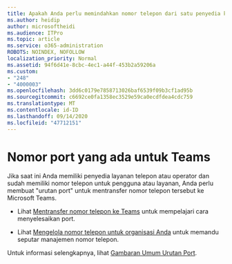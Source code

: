 ```yaml
---
title: Apakah Anda perlu memindahkan nomor telepon dari satu penyedia ke Microsoft?
ms.author: heidip
author: microsoftheidi
ms.audience: ITPro
ms.topic: article
ms.service: o365-administration
ROBOTS: NOINDEX, NOFOLLOW
localization_priority: Normal
ms.assetid: 94f6d41e-8cbc-4ec1-a44f-453b2a59206a
ms.custom:
- "248"
- "4000003"
ms.openlocfilehash: 3dd6c0179e7858713026baf6539f09b3cf1ad95b
ms.sourcegitcommit: c6692ce0fa1358ec3529e59ca0ecdfdea4cdc759
ms.translationtype: MT
ms.contentlocale: id-ID
ms.lasthandoff: 09/14/2020
ms.locfileid: "47712151"
---
```

# <a name="port-existing-numbers-to-teams"></a>Nomor port yang ada untuk Teams

Jika saat ini Anda memiliki penyedia layanan telepon atau operator dan sudah memiliki nomor telepon untuk pengguna atau layanan, Anda perlu membuat "urutan port" untuk mentransfer nomor telepon tersebut ke Microsoft Teams.

- Lihat [Mentransfer nomor telepon ke Teams](https://docs.microsoft.com/microsoftteams/phone-number-calling-plans/transfer-phone-numbers-to-teams) untuk mempelajari cara menyelesaikan port. 

- Lihat [Mengelola nomor telepon untuk organisasi Anda](https://docs.microsoft.com/microsoftteams/manage-phone-numbers-for-your-organization/manage-phone-numbers-for-your-organization) untuk memandu seputar manajemen nomor telepon. 

Untuk informasi selengkapnya, lihat [Gambaran Umum Urutan Port](https://docs.microsoft.com/MicrosoftTeams/phone-number-calling-plans/port-order-overview).  